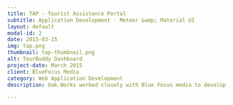 ```yaml
---
title: TAP - Tourist Assistance Portal
subtitle: Application Development - Meteor &amp; Material UI
layout: default
modal-id: 2
date: 2015-03-15
img: tap.png
thumbnail: tap-thumbnail.png
alt: TourBuddy Dashboard
project-date: March 2015
client: BlueFocus Media
category: Web Application Development
description: Oak.Works worked closely with Blue Focus media to develop a new version of their existing Content Management System &amp; API which powers their TAP (Tourist Assistance Portal) kiosk.  The application enables Blue Focus Media to deliver content, track user interactions and visually display collected data to their customers on the TAP kiosks. TAP devices are stationed throughout various cities and enable tourists to explore various aspects of a location.

---
```

